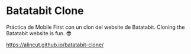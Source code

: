 # Batatabit Clone
Práctica de Mobile First con un clon del website de Batatabit. Cloning the Batatabit website is fun. 😎
  
https://alincut.github.io/batatabit-clone/
